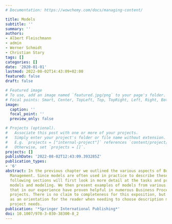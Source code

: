 ```yaml
---
# Documentation: https://wowchemy.com/docs/managing-content/

title: Models
subtitle: ''
summary: ''
authors:
- Albert Fleischmann
- admin
- Werner Schmidt
- Christian Stary
tags: []
categories: []
date: '2020-01-01'
lastmod: 2022-08-02T14:43:09+02:00
featured: false
draft: false

# Featured image
# To use, add an image named `featured.jpg/png` to your page's folder.
# Focal points: Smart, Center, TopLeft, Top, TopRight, Left, Right, BottomLeft, Bottom, BottomRight.
image:
  caption: ''
  focal_point: ''
  preview_only: false

# Projects (optional).
#   Associate this post with one or more of your projects.
#   Simply enter your project's folder or file name without extension.
#   E.g. `projects = ["internal-project"]` references `content/project/deep-learning/index.md`.
#   Otherwise, set `projects = []`.
projects: []
publishDate: '2022-08-02T12:43:09.393285Z'
publication_types:
- '6'
abstract: In the previous chapter we outlined the various aspects of Business Process
  Management. Since models are often used in practice to describe these aspects, the
  following sections will first look in more detail at the tasks and properties of
  models and modeling. We then present examples of models from various areas of expertise
  that in our experience have proven helpful in numerous Business Process Management
  projects. There is no claim to completeness for this exposition, but it can serve
  as an orientation for the reader when needing to choose description models for individual
  project needs.
publication: '*Springer International Publishing*'
doi: 10.1007/978-3-030-38300-8_2
---
```

